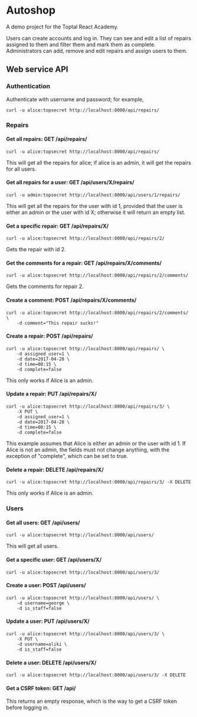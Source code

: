 # Autoshop

A demo project for the Toptal React Academy.

Users can create accounts and log in. They can see and edit a list of repairs
assigned to them and filter them and mark them as complete. Administrators can
add, remove and edit repairs and assign users to them.


## Web service API

### Authentication

Authenticate with username and password; for example,

    curl -u alice:topsecret http://localhost:8000/api/repairs/

### Repairs

#### Get all repairs: GET /api/repairs/

    curl -u alice:topsecret http://localhost:8000/api/repairs/

This will get all the repairs for alice; if alice is an admin, it will get
the repairs for all users.

#### Get all repairs for a user: GET /api/users/X/repairs/

    curl -u admin:topsecret http://localhost:8000/api/users/1/repairs/

This will get all the repairs for the user with id 1, provided that the user is
either an admin or the user with id X; otherwise it will return an empty list.

#### Get a specific repair: GET /api/repairs/X/

    curl -u alice:topsecret http://localhost:8000/api/repairs/2/

Gets the repair with id 2.

#### Get the comments for a repair: GET /api/repairs/X/comments/

    curl -u alice:topsecret http://localhost:8000/api/repairs/2/comments/

Gets the comments for repair 2.

#### Create a comment: POST /api/repairs/X/comments/

    curl -u alice:topsecret http://localhost:8000/api/repairs/2/comments/ \
        -d comment="This repair sucks!"

#### Create a repair: POST /api/repairs/

    curl -u alice:topsecret http://localhost:8000/api/repairs/ \
        -d assigned_user=1 \
        -d date=2017-04-28 \
        -d time=08:15 \
        -d complete=false

This only works if Alice is an admin.

#### Update a repair: PUT /api/repairs/X/

    curl -u alice:topsecret http://localhost:8000/api/repairs/3/ \
        -X PUT \
        -d assigned_user=1 \
        -d date=2017-04-28 \
        -d time=08:15 \
        -d complete=false

This example assumes that Alice is either an admin or the user with id 1. If
Alice is not an admin, the fields must not change anything, with the exception
of "complete", which can be set to true.

#### Delete a repair: DELETE /api/repairs/X/

    curl -u alice:topsecret http://localhost:8000/api/repairs/3/ -X DELETE

This only works if Alice is an admin.

### Users

#### Get all users: GET /api/users/

    curl -u alice:topsecret http://localhost:8000/api/users/

This will get all users.

#### Get a specific user: GET /api/users/X/

    curl -u alice:topsecret http://localhost:8000/api/users/3/

#### Create a user: POST /api/users/

    curl -u alice:topsecret http://localhost:8000/api/users/ \
        -d username=george \
        -d is_staff=false

#### Update a user: PUT /api/users/X/

    curl -u alice:topsecret http://localhost:8000/api/users/3/ \
        -X PUT \
        -d username=aliki \
        -d is_staff=false

#### Delete a user: DELETE /api/users/X/

    curl -u alice:topsecret http://localhost:8000/api/users/3/ -X DELETE

#### Get a CSRF token: GET /api/

This returns an empty response, which is the way to get a CSRF token before logging in.
